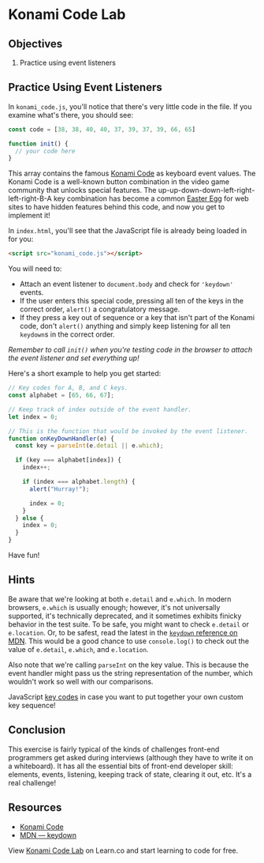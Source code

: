  # Konami Code Lab

## Objectives

1. Practice using event listeners

## Practice Using Event Listeners

In `konami_code.js`, you'll notice that there's very little code in the file.
If you examine what's there, you should see:

```js
const code = [38, 38, 40, 40, 37, 39, 37, 39, 66, 65]

function init() {
  // your code here
}
```

This array contains the famous [Konami Code][] as keyboard event values. The
Konami Code is a well-known button combination in the video game community that
unlocks special features. The up-up-down-down-left-right-left-right-B-A key
combination has become a common [Easter Egg][] for web sites to have hidden
features behind this code, and now you get to implement it!

In `index.html`, you'll see that the JavaScript file is already being loaded in
for you:

```html
<script src="konami_code.js"></script>
```

You will need to:

- Attach an event listener to `document.body` and check for `'keydown'`
  events.
- If the user enters this special code, pressing all ten of the keys in the
  correct order, `alert()` a congratulatory message.
- If they press a key out of sequence or a key that isn't part of the Konami
  code, don't `alert()` anything and simply keep listening for all ten
  `keydown`s in the correct order.

*Remember to call `init()` when you're testing code in the browser to attach
the event listener and set everything up!*

Here's a short example to help you get started:

```js
// Key codes for A, B, and C keys.
const alphabet = [65, 66, 67];

// Keep track of index outside of the event handler.
let index = 0;

// This is the function that would be invoked by the event listener.
function onKeyDownHandler(e) {
  const key = parseInt(e.detail || e.which);

  if (key === alphabet[index]) {
    index++;

    if (index === alphabet.length) {
      alert("Hurray!");

      index = 0;
    }
  } else {
    index = 0;
  }
}
```

Have fun!

## Hints

Be aware that we're looking at both `e.detail` and `e.which`. In modern
browsers, `e.which` is usually enough; however, it's not universally supported,
it's technically deprecated, and it sometimes exhibits finicky behavior in the
test suite. To be safe, you might want to check `e.detail` or `e.location`. Or,
to be safest, read the latest in the [`keydown` reference on MDN][keydown].
This would be a good chance to use `console.log()` to check out the value of
`e.detail`, `e.which`, and `e.location`.

Also note that we're calling `parseInt` on the key value. This is because the
event handler might pass us the string representation of the number, which
wouldn't work so well with our comparisons.

JavaScript [key codes][] in case you want to put together your own custom key sequence!

## Conclusion

This exercise is fairly typical of the kinds of challenges front-end
programmers get asked during interviews (although they have to write it on a
whiteboard). It has all the essential bits of front-end developer skill:
elements, events, listening, keeping track of state, clearing it out, etc. It's
a real challenge!

## Resources
- [Konami Code](https://en.wikipedia.org/wiki/Konami_Code)
- [MDN — keydown][keydown]


<p class='util--hide'>View <a href='https://learn.co/lessons/konami-code-lab'>Konami Code Lab</a> on Learn.co and start learning to code for free.</p>

[Konami Code]: https://en.wikipedia.org/wiki/Konami_Code
[Easter Egg]: https://en.wikipedia.org/wiki/Easter_egg_(media)
[key codes]: http://keycode.info/
[keydown]: https://developer.mozilla.org/en-US/docs/Web/Events/keydown
